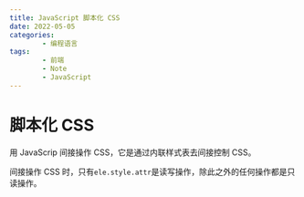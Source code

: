 ```yaml
---
title: JavaScript 脚本化 CSS
date: 2022-05-05
categories:
        - 编程语言
tags:
        - 前端
        - Note
        - JavaScript
---
```


# 脚本化 CSS

用 JavaScrip 间接操作 CSS，它是通过内联样式表去间接控制 CSS。

间接操作 CSS 时，只有`ele.style.attr`是读写操作，除此之外的任何操作都是只读操作。
